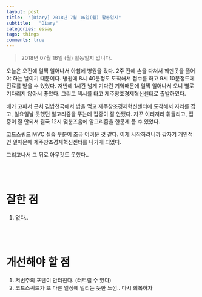 ```yaml
---
layout: post
title:  "[Diary] 2018년 7월 16일(월) 활동일지"
subtitle:   "Diary"
categories: essay
tags: things
comments: true
---
```


> 2018년 07월 16일 (월) 활동일지 입니다.

오늘은 오전에 일찍 일어나서 아침에 병원을 갔다. 2주 전에 손을 다쳐서 꿰맨곳을 풀어야 하는 날이기 때문이다. 병원에 8시 40분정도 도착해서 접수를 하고 9시 10분정도에 진료를 받을 수 있었다. 저번에 1시간 넘게 기다린 기억때문에 일찍 일어나서 오니 별로 기다리지 않아서 좋았다. 그리고 택시를 타고 제주창조경제혁신센터로 출발하였다.

배가 고파서 근처 김밥천국에서 밥을 먹고 제주창조경제혁신센터에 도착해서 자리를 잡고, 일요일날 못했던 알고리즘을 푸는데 집중이 잘 안됐다. 자꾸 이리저리 휘둘리고, 집중이 잘 안되서 결국 12시 몇분즈음에 알고리즘을 한문제 풀 수 있었다.

코드스쿼드 MVC 실습 부분이 조금 어려운 것 같다. 이제 시작하려니까 갑자기 개인적인 일때문에 제주창조경제혁신센터를 나가게 되었다.

그리고나서 그 뒤로 아무것도 못했다..

<br/>

<br/>

# 잘한 점

1. 없다..

<br/>

<br/>

# 개선해야 할 점

1. 저번주의 포텐이 안터진다. (터트릴 수 있다)
2. 코드스쿼드가 또 다른 일정에 밀리는 듯한 느낌.. 다시 회복하자